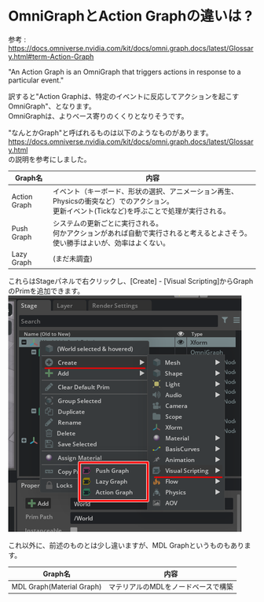 # OmniGraphとAction Graphの違いは ?

参考 : https://docs.omniverse.nvidia.com/kit/docs/omni.graph.docs/latest/Glossary.html#term-Action-Graph

"An Action Graph is an OmniGraph that triggers actions in response to a particular event."     

訳すると"Action Graphは、特定のイベントに反応してアクションを起こすOmniGraph"、となります。     
OmniGraphは、よりベース寄りのくくりとなりそうです。     

"なんとかGraph"と呼ばれるものは以下のようなものがあります。      
https://docs.omniverse.nvidia.com/kit/docs/omni.graph.docs/latest/Glossary.html      
の説明を参考にしました。    

|Graph名|内容|      
|---|---|      
|Action Graph|イベント（キーボード、形状の選択、アニメーション再生、Physicsの衝突など）でのアクション。<br>更新イベント(Tickなど)を呼ぶことで処理が実行される。|      
|Push Graph|システムの更新ごとに実行される。<br>何かアクションがあれば自動で実行されると考えるとよさそう。<br>使い勝手はよいが、効率はよくない。|      
|Lazy Graph|(まだ未調査)|      


これらはStageパネルで右クリックし、[Create] - [Visual Scripting]からGraphのPrimを追加できます。      
![OmniGraph_stage_panel.png](./images/OmniGraph_stage_panel.png)     

これ以外に、前述のものとは少し違いますが、MDL Graphというものもあります。     

|Graph名|内容|      
|---|---|      
|MDL Graph(Material Graph)|マテリアルのMDLをノードベースで構築|      

